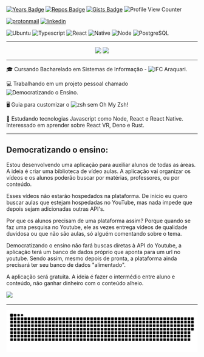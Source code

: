 [![Years Badge](https://badges.pufler.dev/years/hbenvenutti)](https://badges.pufler.dev)
[![Repos Badge](https://badges.pufler.dev/repos/hbenvenutti)](https://badges.pufler.dev)
[![Gists Badge](https://badges.pufler.dev/gists/hbenvenutti)](https://badges.pufler.dev)
![Profile View Counter](https://komarev.com/ghpvc/?username=hbenvenutti)

[![protonmail](https://img.shields.io/badge/ProtonMail-8B89CC?style=for-the-badge&logo=protonmail&logoColor=white)](mailto:huambenvenutti@protonmail.com)
[![linkedin](https://img.shields.io/badge/LinkedIn-0077B5?style=for-the-badge&logo=linkedin&logoColor=white)](https://linkedin.com/in/huam-benvenutti)

![Ubuntu](https://img.shields.io/badge/Ubuntu-E95420?style=for-the-badge&logo=ubuntu&logoColor=white)
![Typescript](https://img.shields.io/badge/TypeScript-007ACC?style=for-the-badge&logo=typescript&logoColor=white)
![React](https://img.shields.io/badge/React-20232A?style=for-the-badge&logo=react&logoColor=61DAFB)
![Native](https://img.shields.io/badge/React_Native-20232A?style=for-the-badge&logo=react&logoColor=61DAFB)
![Node](https://img.shields.io/badge/Node.js-43853D?style=for-the-badge&logo=node.js&logoColor=white)
![PostgreSQL](https://img.shields.io/badge/PostgreSQL-316192?style=for-the-badge&logo=postgresql&logoColor=white)

<hr>

<div align="center">
 <img height="180em" src="https://github-readme-stats.vercel.app/api?username=hbenvenutti&show_icons=true&theme=onedark&count_private=true">
 <img height="180em" src="https://github-readme-stats.vercel.app/api/top-langs/?username=hbenvenutti&layout=compact&theme=onedark"> 
</div>

<hr>

:mortar_board: Cursando Bacharelado em Sistemas de Informação - ![IFC Araquari](https://araquari.ifc.edu.br/).

:computer: Trabalhando em um projeto pessoal chamado ![Democratizando o Ensino](https://github.com/SevenSeas-tech/dem-ensino).

🖥️ Guia para customizar o ![zsh sem Oh My Zsh!](https://hbenvenutti.notion.site/Configurando-o-ZSH-sem-o-OH-MY-ZSH-64cffdcbc55745339a8a1c2d9c1455d2)

:book: Estudando tecnologias Javascript como Node, React e React Native. Interessado em aprender sobre React VR, Deno e Rust.


<hr>


## Democratizando o ensino:

 Estou desenvolvendo uma aplicação para auxiliar alunos de todas as áreas. A ideia é criar uma biblioteca de vídeo aulas. A aplicação vai organizar os vídeos e os alunos poderão buscar por matérias, professores, ou por conteúdo.

 Esses vídeos não estarão hospedados na plataforma. De início eu quero buscar aulas que estejam hospedadas no YouTube, mas nada impede que depois sejam adicionadas outras API's.

Por que os alunos precisam de uma plataforma assim? Porque quando se faz uma pesquisa no Youtube, ele as vezes entrega vídeos de qualidade duvidosa ou que não são aulas, só alguém comentando sobre o tema.

Democratizando o ensino não fará buscas diretas à API do Youtube, a aplicação terá um banco de dados próprio que aponta para um url no youtube. Sendo assim, mesmo depois de pronta, a plataforma ainda precisará ter seu banco de dados "alimentado".

A aplicação será gratuita. A ideia é fazer o intermédio entre aluno e conteúdo, não ganhar dinheiro com o conteúdo alheio.
  </p>
 <a href="https://github.com/SevenSeas-tech/dem-ensino">
  <img src="https://github-readme-stats.vercel.app/api/pin/?username=SevenSeas-tech&repo=dem-ensino&theme=onedark">
 </a>


<hr>

![Snake animation](https://github.com/hbenvenutti/hbenvenutti/blob/output/github-contribution-grid-snake.svg)



<!--
**hbenvenutti/hbenvenutti** is a ✨ _special_ ✨ repository because its `README.md` (this file) appears on your GitHub profile.


Here are some ideas to get you started:

- 🔭 I’m currently working on ...
- 🌱 I’m currently learning ...
- 👯 I’m looking to collaborate on ...
- 🤔 I’m looking for help with ...
- 💬 Ask me about ...
- 📫 How to reach me: ...
- 😄 Pronouns: ...
- ⚡ Fun fact: ...
-->
